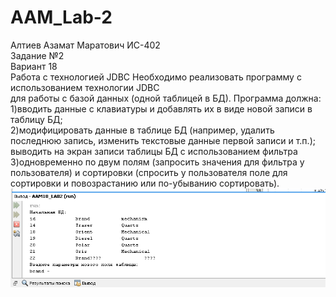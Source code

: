 # AAM_Lab-2
Алтиев Азамат Маратович ИС-402 <br />
Задание №2 <br />
Вариант 18 <br />
Работа с технологией JDBC
Необходимо реализовать программу с использованием технологии JDBC<br />
для работы с базой данных (одной таблицей в БД). Программа должна:<br />
1)вводить данные с клавиатуры и добавлять их в виде новой записи в<br />
таблицу БД;<br />
2)модифицировать данные в таблице БД (например, удалить последнюю запись, изменить текстовые данные первой записи и т.п.);<br />
выводить на экран записи таблицы БД с использованием фильтра<br />
3)одновременно по двум полям (запросить значения для фильтра у пользователя) и сортировки (спросить у пользователя поле для сортировки и повозрастанию или по-убыванию сортировать).<br />
![Скрин программы](https://raw.githubusercontent.com/markosloot/AAM_Lab-2/main/2.png)
